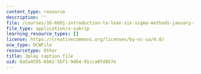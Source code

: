 ```yaml
---
content_type: resource
description: ''
file: /courses/16-660j-introduction-to-lean-six-sigma-methods-january-iap-2012/6a5a45956b625bf19d6491cca0fd857e_hQRfikgHzdg.vtt
file_type: application/x-subrip
learning_resource_types: []
license: https://creativecommons.org/licenses/by-nc-sa/4.0/
ocw_type: OCWFile
resourcetype: Other
title: 3play caption file
uid: 6a5a4595-6b62-5bf1-9d64-91cca0fd857e
---
```

